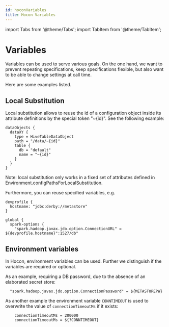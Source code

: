 ```yaml
---
id: hoconVariables
title: Hocon Variables
---
```


import Tabs from '@theme/Tabs';
import TabItem from '@theme/TabItem';

# Variables
Variables can be used to serve various goals. On the one hand, we want to prevent repeating specifications, keep specifications flexible, but also want to be able to change settings at call time. 

Here are some examples listed. 

## Local Substitution
Local substitution allows to reuse the id of a configuration object inside its attribute definitions by the special token "~{id}". See the following example:
```
dataObjects {
  dataXY {
    type = HiveTableDataObject
    path = "/data/~{id}"
    table {
      db = "default"
      name = "~{id}"
    }
  }
}
```
Note: local substitution only works in a fixed set of attributes defined in Environment.configPathsForLocalSubstitution.

Furthermore, you can reuse specified variables, e.g.
```
devprofile {
  hostname: "jdbc:derby://metastore"
}

global {
  spark-options {
    "spark.hadoop.javax.jdo.option.ConnectionURL" = ${devprofile.hostname}":1527/db"
```

## Environment variables
In Hocon, environment variables can be used. Further we distinguish if the variables are required or optional. 

As an example, requiring a DB password, due to the absence of an elaborated secret store:
```
  "spark.hadoop.javax.jdo.option.ConnectionPassword" = ${METASTOREPW}
```

As another example the environment variable `CONNTIMEOUT` is used to overwrite the value of `connectionTimeoutMs` if it exists:
```
    connectionTimeoutMs = 200000
    connectionTimeoutMs = ${?CONNTIMEOUT}
```

